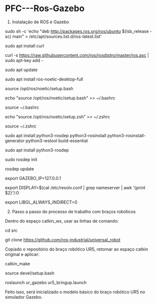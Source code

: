 # PFC---Ros-Gazebo

1. Instalação de ROS e Gazebo

sudo sh -c 'echo "deb http://packages.ros.org/ros/ubuntu $(lsb_release -sc) main" > /etc/apt/sources.list.d/ros-latest.list'

sudo apt install curl

curl -s https://raw.githubusercontent.com/ros/rosdistro/master/ros.asc | sudo apt-key add -

sudo apt update

sudo apt install ros-noetic-desktop-full

source /opt/ros/noetic/setup.bash

echo "source /opt/ros/noetic/setup.bash" >> ~/.bashrc

source ~/.bashrc

echo "source /opt/ros/noetic/setup.zsh" >> ~/.zshrc

source ~/.zshrc

sudo apt install python3-rosdep python3-rosinstall python3-rosinstall-generator python3-wstool build-essential

sudo apt install python3-rosdep

sudo rosdep init

rosdep update

export GAZEBO_IP=127.0.0.1

export DISPLAY=$(cat /etc/resolv.conf | grep nameserver | awk '{print $2}'):0 

export LIBGL_ALWAYS_INDIRECT=0


2. Passo a passo do processo de trabalho com braços robóticos

Dentro do espaço catkin_ws, usar as linhas de comando:

cd src

git clone https://github.com/ros-industrial/universal_robot

Copiado o repositório do braço robótico UR5, retornar ao espaço catkin original e aplicar:

catkin_make

source devel/setup.bash

roslaunch ur_gazebo ur5_bringup.launch

Feito isso, será inicializado o modelo básico do braço robótico UR5 no simulador Gazebo.
